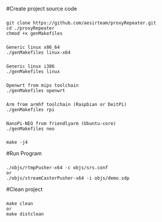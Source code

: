 #Create project source code
###
    git clone https://github.com/aesirteam/proxyRepeater.git
    cd ./proxyRepeater
    chmod +x genMakefiles
###
    Generic linux x86_64
    ./genMakefiles linux-x64
###
    Generic linux i386
    ./genMakefiles linux
###
    Openwrt from mips toolchain
    ./genMakefiles openwrt
###
    Arm from armhf toolchain (Raspbian or DeitPi)
    ./genMakefiles rpi
###
    NanoPi-NEO from friendlyarm (Ubuntu-core)
    ./genMakefiles neo
###
    make -j4
#Run Program
###
    ./objs/rtmpPusher-x64 -c objs/srs.conf
    or
    ./objs/streamCasterPusher-x64 -i objs/demo.sdp
#Clean project
###
    make clean
    or
    make distclean

